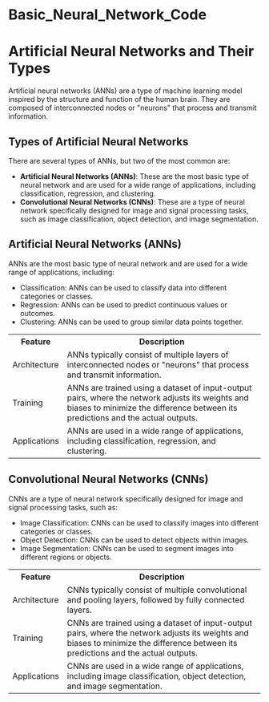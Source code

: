 # Basic_Neural_Network_Code

<!DOCTYPE html>
<html>
<head>
</head>
<body>
    <h1>Artificial Neural Networks and Their Types</h1>
    <p>Artificial neural networks (ANNs) are a type of machine learning model inspired by the structure and function of the human brain. They are composed of interconnected nodes or "neurons" that process and transmit information.</p>
    <h2>Types of Artificial Neural Networks</h2>
    <p>There are several types of ANNs, but two of the most common are:</p>
    <ul>
        <li><b>Artificial Neural Networks (ANNs)</b>: These are the most basic type of neural network and are used for a wide range of applications, including classification, regression, and clustering.</li>
        <li><b>Convolutional Neural Networks (CNNs)</b>: These are a type of neural network specifically designed for image and signal processing tasks, such as image classification, object detection, and image segmentation.</li>
    </ul>
    <h2>Artificial Neural Networks (ANNs)</h2>
    <p>ANNs are the most basic type of neural network and are used for a wide range of applications, including:</p>
    <ul>
        <li>Classification: ANNs can be used to classify data into different categories or classes.</li>
        <li>Regression: ANNs can be used to predict continuous values or outcomes.</li>
        <li>Clustering: ANNs can be used to group similar data points together.</li>
    </ul>
    <table>
        <tr>
            <th>Feature</th>
            <th>Description</th>
        </tr>
        <tr>
            <td>Architecture</td>
            <td>ANNs typically consist of multiple layers of interconnected nodes or "neurons" that process and transmit information.</td>
        </tr>
        <tr>
            <td>Training</td>
            <td>ANNs are trained using a dataset of input-output pairs, where the network adjusts its weights and biases to minimize the difference between its predictions and the actual outputs.</td>
        </tr>
        <tr>
            <td>Applications</td>
            <td>ANNs are used in a wide range of applications, including classification, regression, and clustering.</td>
        </tr>
    </table>
    <h2>Convolutional Neural Networks (CNNs)</h2>
    <p>CNNs are a type of neural network specifically designed for image and signal processing tasks, such as:</p>
    <ul>
        <li>Image Classification: CNNs can be used to classify images into different categories or classes.</li>
        <li>Object Detection: CNNs can be used to detect objects within images.</li>
        <li>Image Segmentation: CNNs can be used to segment images into different regions or objects.</li>
    </ul>
    <table>
        <tr>
            <th>Feature</th>
            <th>Description</th>
        </tr>
        <tr>
            <td>Architecture</td>
            <td>CNNs typically consist of multiple convolutional and pooling layers, followed by fully connected layers.</td>
        </tr>
        <tr>
            <td>Training</td>
            <td>CNNs are trained using a dataset of input-output pairs, where the network adjusts its weights and biases to minimize the difference between its predictions and the actual outputs.</td>
        </tr>
        <tr>
            <td>Applications</td>
            <td>CNNs are used in a wide range of applications, including image classification, object detection, and image segmentation.</td>
        </tr>
    </table>
</body>
</html>
